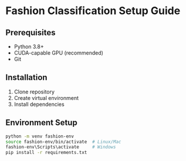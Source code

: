 # Fashion Classification Setup Guide

## Prerequisites
- Python 3.8+
- CUDA-capable GPU (recommended)
- Git

## Installation
1. Clone repository
2. Create virtual environment
3. Install dependencies

## Environment Setup
```bash
python -m venv fashion-env
source fashion-env/bin/activate  # Linux/Mac
fashion-env\Scripts\activate     # Windows
pip install -r requirements.txt